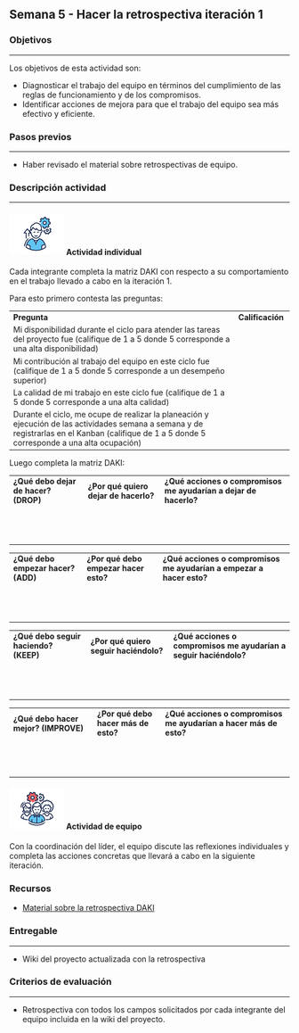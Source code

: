 ## Semana 5 - Hacer la retrospectiva iteración 1

### Objetivos

---

Los objetivos de esta actividad son:

- Diagnosticar el trabajo del equipo en términos del cumplimiento de las reglas de funcionamiento y de los compromisos.
- Identificar acciones de mejora para que el trabajo del equipo sea más efectivo y eficiente.

### Pasos previos

---

- Haber revisado el material sobre retrospectivas de equipo.

### Descripción actividad

---

#### ![](./../../assets/images/individuo.png) Actividad individual

Cada integrante completa la matriz DAKI con respecto a su comportamiento en el trabajo llevado a cabo en la iteración 1.

Para esto primero contesta las preguntas:

<table><tbody><tr><td><strong>Pregunta</strong>&nbsp;</td><td><strong>Calificación</strong>&nbsp;</td></tr><tr><td>Mi disponibilidad durante el ciclo para atender las tareas del proyecto fue (califique de 1 a 5 donde 5 corresponde a una alta disponibilidad)&nbsp;</td><td>&nbsp;</td></tr><tr><td>Mi contribución al trabajo del equipo en este ciclo fue (califique de 1 a 5 donde 5 corresponde a un desempeño superior)&nbsp;</td><td>&nbsp;</td></tr><tr><td>La calidad de mi trabajo en este ciclo fue (califique de 1 a 5 donde 5 corresponde a una alta calidad)&nbsp;</td><td>&nbsp;</td></tr><tr><td>Durante el ciclo, me ocupe de realizar la planeación y ejecución de las actividades semana a semana y de registrarlas en el Kanban (califique de 1 a 5 donde 5 corresponde a una alta ocupación)&nbsp;</td><td>&nbsp;</td></tr></tbody></table>

Luego completa la matriz DAKI:

<table><tbody><tr><td><strong>¿Qué debo dejar de hacer? (DROP)</strong>&nbsp;</td><td><strong>¿Por qué quiero dejar de hacerlo?</strong>&nbsp;</td><td><strong>¿Qué acciones o compromisos me ayudarían a dejar de hacerlo?</strong>&nbsp;</td></tr><tr><td>&nbsp;</td><td>&nbsp;</td><td>&nbsp;</td></tr><tr><td>&nbsp;</td><td>&nbsp;</td><td>&nbsp;</td></tr><tr><td>&nbsp;</td><td>&nbsp;</td><td>&nbsp;</td></tr></tbody></table>

<table><tbody><tr><td><strong>¿Qué debo empezar hacer? (ADD)</strong>&nbsp;</td><td><strong>¿Por qué debo empezar hacer esto?</strong>&nbsp;</td><td><strong>¿Qué acciones o compromisos me ayudarían a empezar a hacer esto?</strong>&nbsp;</td></tr><tr><td>&nbsp;</td><td>&nbsp;</td><td>&nbsp;</td></tr><tr><td>&nbsp;</td><td>&nbsp;</td><td>&nbsp;</td></tr><tr><td>&nbsp;</td><td>&nbsp;</td><td>&nbsp;</td></tr></tbody></table>

<table><tbody><tr><td><strong>¿Qué debo seguir haciendo? (KEEP)</strong>&nbsp;</td><td><strong>¿Por qué quiero seguir haciéndolo?</strong>&nbsp;</td><td><strong>¿Qué acciones o compromisos me ayudarían a seguir haciéndolo?</strong>&nbsp;</td></tr><tr><td>&nbsp;</td><td>&nbsp;</td><td>&nbsp;</td></tr><tr><td>&nbsp;</td><td>&nbsp;</td><td>&nbsp;</td></tr><tr><td>&nbsp;</td><td>&nbsp;</td><td>&nbsp;</td></tr></tbody></table>

<table><tbody><tr><td><strong>¿Qué debo hacer mejor? (IMPROVE)</strong>&nbsp;</td><td><strong>¿Por qué debo hacer más de esto?</strong>&nbsp;</td><td><strong>¿Qué acciones o compromisos me ayudarían a hacer más de esto?</strong>&nbsp;</td></tr><tr><td>&nbsp;</td><td>&nbsp;</td><td>&nbsp;</td></tr><tr><td>&nbsp;</td><td>&nbsp;</td><td>&nbsp;</td></tr><tr><td>&nbsp;</td><td>&nbsp;</td><td>&nbsp;</td></tr></tbody></table>

#### ![](./../../assets/images/grupo.png) Actividad de equipo

Con la coordinación del líder, el equipo discute las reflexiones individuales y completa las acciones concretas que llevará a cabo en la siguiente iteración.

### Recursos

- [Material sobre la retrospectiva DAKI](https://www.neatro.io/a-guide-to-agile-retrospective-drop-add-keep-improve-daki)

### Entregable

---

- Wiki del proyecto actualizada con la retrospectiva

### Criterios de evaluación

---

- Retrospectiva con todos los campos solicitados por cada integrante del equipo incluida en la wiki del proyecto.

